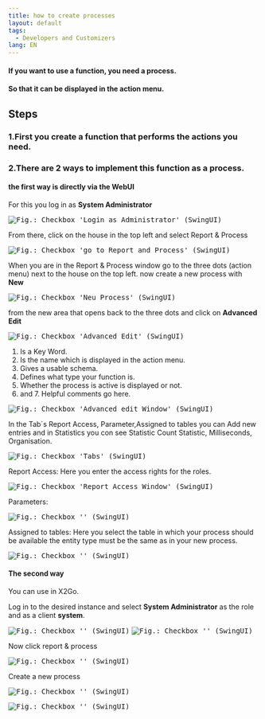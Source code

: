 ```yaml
---
title: how to create processes
layout: default
tags:  
  - Developers and Customizers
lang: EN
---
```



#### If you want to use a function, you need a process.
#### So that it can be displayed in the action menu.

## Steps
### 1.First you create a function that performs the actions you need.

### 2.There are 2 ways to implement this function as a process.
#### the first way is directly via the WebUI
For this you log in as **System Administrator**

<kbd><img src="./assets/Login_admin.png" alt="Fig.: Checkbox 'Login as Administrator' (SwingUI)"></kbd>

From there, click on the house in the top left and select Report & Process

<kbd><img src="./assets/Report_and_process.png" alt="Fig.: Checkbox 'go to Report and Process' (SwingUI)"></kbd>

When you are in the Report & Process window go to the three dots (action menu) next to the house on the top left.
now create a new process with **New**

<kbd><img src="./assets/Neu_Process.png" alt="Fig.: Checkbox 'Neu Process' (SwingUI)"></kbd>

from the new area that opens back to the three dots and click on **Advanced Edit**

<kbd><img src="./assets/Advanced_Edit.png" alt="Fig.: Checkbox 'Advanced Edit' (SwingUI)"></kbd>

1. Is a Key Word.
2. Is the name  which is displayed in the action menu.
3. Gives a usable schema.
4. Defines what type your function is.
5. Whether the process is active is displayed or not.
6. and 7.  Helpful comments go here.

<kbd><img src="./assets/Advanced_edit_window.png" alt="Fig.: Checkbox 'Advanced edit Window' (SwingUI)"></kbd>

In the Tab´s Report Access, Parameter,Assigned to tables you can Add new entries and in Statistics you con see Statistic Count Statistic, Milliseconds, Organisation.

<kbd><img src="./assets/Report_Access-Parameter-Assinged_to_tables-Statistics.png" alt="Fig.: Checkbox 'Tabs' (SwingUI)"></kbd>

Report Access: Here you enter the access rights for the roles.

<kbd><img src="./assets/Report_Access.png" alt="Fig.: Checkbox 'Report Access Window' (SwingUI)"></kbd>

Parameters:

<kbd><img src="./assets/Parameters.png" alt="Fig.: Checkbox '' (SwingUI)"></kbd>

Assigned to tables: Here you select the table in which your process should be available
the entity type must be the same as in your new process.

<kbd><img src="./assets/Assigned_to_tables.png" alt="Fig.: Checkbox '' (SwingUI)"></kbd>



#### The second way
You can use in X2Go.

Log in to the desired instance and select **System Administrator** as the role and as a client **system**.

<kbd><img src="./assets/X2Go_Login.png" alt="Fig.: Checkbox '' (SwingUI)"></kbd>
<kbd><img src="./assets/X2Go_Login_admin.png" alt="Fig.: Checkbox '' (SwingUI)"></kbd>

Now click report & process

<kbd><img src="./assets/X2Go_Report&Process.png" alt="Fig.: Checkbox '' (SwingUI)"></kbd>

Create a new process

<kbd><img src="./assets/X2Go_New_Process.png" alt="Fig.: Checkbox '' (SwingUI)"></kbd>



<kbd><img src="./assets/X2Go_Process_Creat.png" alt="Fig.: Checkbox '' (SwingUI)"></kbd>
